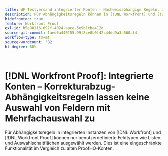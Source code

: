 ```yaml
---
title: WF Testversand integrierter Konten - Nachweisabhängige Regeln, die die Auswahl von Mehrfachauswahlfeldern nicht ermöglichen
description: Für Abhängigkeitsregeln können in [!DNL Workfront] und [!DNL Workfront Proof] integrierte Instanzen. Dies ist eine eingeschränkte Funktionalität im Vergleich zu alten ProofHQ-Konten.
hidefromtoc: true
feature: Workfront Proof
exl-id: b5e90116-097f-4024-aace-5e9b1cbe412d
source-git-commit: 1aed6a440155c99f8ce0b0f42c44dd9a3c660af4
workflow-type: tm+mt
source-wordcount: '82'
ht-degree: 60%

---
```


# [!DNL Workfront Proof]: Integrierte Konten – Korrekturabzug-Abhängigkeitsregeln lassen keine Auswahl von Feldern mit Mehrfachauswahl zu

<!--valid issue; Won't fix-->

Für Abhängigkeitsregeln in integrierten Instanzen von [!DNL Workfront] und [!DNL Workfront Proof] können nur benutzerdefinierte Feldtypen wie Listen und Auswahlschaltflächen ausgewählt werden. Dies ist eine eingeschränkte Funktionalität im Vergleich zu alten ProofHQ-Konten.

